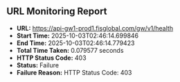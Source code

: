 ## URL Monitoring Report

- **URL:** https://api-gw1-prod1.fisglobal.com/gw/v1/health
- **Start Time:** 2025-10-03T02:46:14.699846
- **End Time:** 2025-10-03T02:46:14.779423
- **Total Time Taken:** 0.079577 seconds
- **HTTP Status Code:** 403
- **Status:** Failure
- **Failure Reason:** HTTP Status Code: 403
